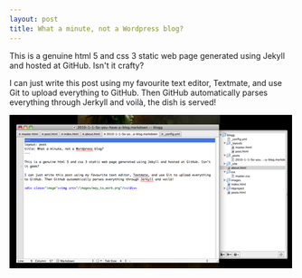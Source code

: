 ```yaml
---
layout: post
title: What a minute, not a Wordpress blog?
---
```


This is a genuine html 5 and css 3 static web page generated using Jekyll and hosted at GitHub. Isn't it crafty?

I can just write this post using my favourite text editor, Textmate, and use Git to upload everything to GitHub. Then GitHub automatically parses everything through Jerkyll and voilà, the dish is served!   

<div class="image"><img src="/images/way_to_work.png"/></div>






